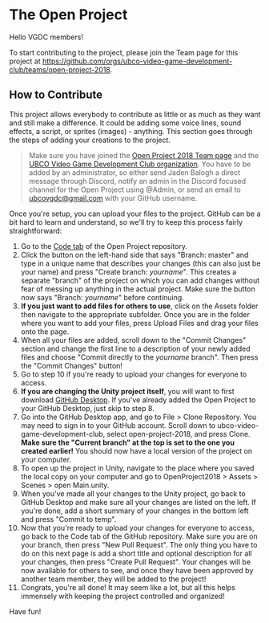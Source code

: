 # The Open Project
Hello VGDC members!

To start contributing to the project, please join the Team page for this project at https://github.com/orgs/ubco-video-game-development-club/teams/open-project-2018.

## How to Contribute
This project allows everybody to contribute as little or as much as they want and still make a difference. It could be adding some voice lines, sound effects, a script, or sprites (images) - anything. This section goes through the steps of adding your creations to the project.

> Make sure you have joined the [Open Project 2018 Team page](https://github.com/orgs/ubco-video-game-development-club/teams/open-project-2018) and the [UBCO Video Game Development Club organization](https://github.com/orgs/ubco-video-game-development-club). You have to be added by an administrator, so either send Jaden Balogh a direct message through Discord, notify an admin in the Discord focused channel for the Open Project using @Admin, or send an email to ubcovgdc@gmail.com with your GitHub username.


Once you're setup, you can upload your files to the project. GitHub can be a bit hard to learn and understand, so we'll try to keep this process fairly straightforward:

1. Go to the [Code tab](https://github.com/ubco-video-game-development-club/open-project-2018) of the Open Project repository.
2. Click the button on the left-hand side that says "Branch: master" and type in a unique name that describes your changes (this can also just be your name) and press "Create branch: *yourname*". This creates a separate "branch" of the project on which you can add changes without fear of messing up anything in the actual project. Make sure the button now says "Branch: *yourname*" before continuing.
3. **If you just want to add files for others to use**, click on the Assets folder then navigate to the appropriate subfolder. Once you are in the folder where you want to add your files, press Upload Files and drag your files onto the page. 
4. When all your files are added, scroll down to the "Commit Changes" section and change the first line to a description of your newly added files and choose "Commit directly to the *yourname* branch". Then press the "Commit Changes" button! 
5. Go to step 10 if you're ready to upload your changes for everyone to access.
6. **If you are changing the Unity project itself**, you will want to first download [GitHub Desktop](https://desktop.github.com/). If you've already added the Open Project to your GitHub Desktop, just skip to step 8.
7. Go into the GitHub Desktop app, and go to File > Clone Repository. You may need to sign in to your GitHub account. Scroll down to ubco-video-game-development-club, select open-project-2018, and press Clone. **Make sure the "Current branch" at the top is set to the one you created earlier!** You should now have a local version of the project on your computer. 
8. To open up the project in Unity, navigate to the place where you saved the local copy on your computer and go to OpenProject2018 > Assets > Scenes > open Main.unity.
9. When you've made all your changes to the Unity project, go back to GitHub Desktop and make sure all your changes are listed on the left. If you're done, add a short summary of your changes in the bottom left and press "Commit to temp".
10. Now that you're ready to upload your changes for everyone to access, go back to the Code tab of the GitHub repository. Make sure you are on your branch, then press "New Pull Request". The only thing you have to do on this next page is add a short title and optional description for all your changes, then press "Create Pull Request". Your changes will be now available for others to see, and once they have been approved by another team member, they will be added to the project!
11. Congrats, you're all done! It may seem like a lot, but all this helps immensely with keeping the project controlled and organized!

Have fun!
